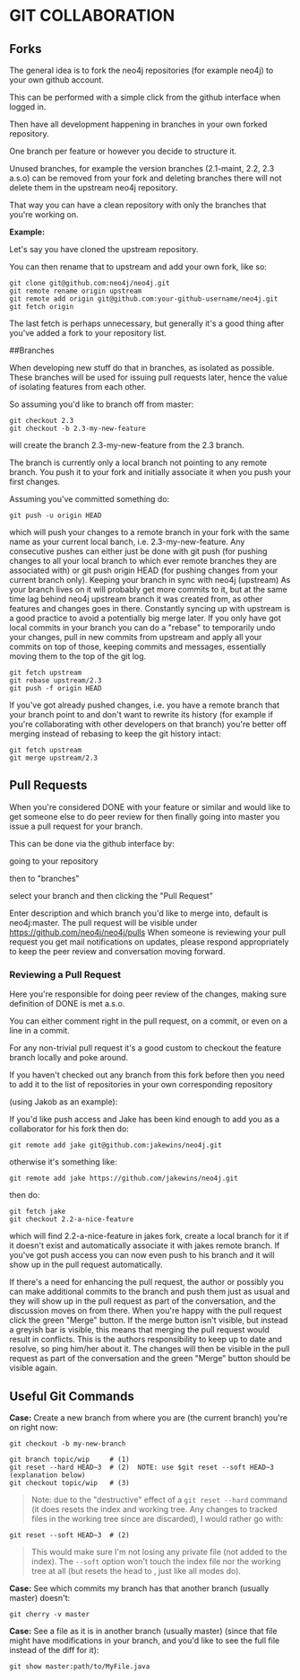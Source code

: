 # GIT COLLABORATION

## Forks

The general idea is to fork the neo4j repositories (for example neo4j) to your own github account.

This can be performed with a simple click from the github interface when logged in.

Then have all development happening in branches in your own forked repository.

One branch per feature or however you decide to structure it.

Unused branches, for example the version branches (2.1-maint, 2.2, 2.3 a.s.o) can be removed from your fork and deleting branches there will not delete them in the upstream neo4j repository.

That way you can have a clean repository with only the branches that you're working on.

**Example:**

Let's say you have cloned the upstream repository.

You can then rename that to upstream and add your own fork, like so:

```
git clone git@github.com:neo4j/neo4j.git
git remote rename origin upstream
git remote add origin git@github.com:your-github-username/neo4j.git
git fetch origin
```

The last fetch is perhaps unnecessary, but generally it's a good thing after you've added a fork to your repository list.


##Branches

When developing new stuff do that in branches, as isolated as possible.
These branches will be used for issuing pull requests later, hence the value of isolating features from each other.

So assuming you'd like to branch off from master:

```
git checkout 2.3
git checkout -b 2.3-my-new-feature
```

will create the branch 2.3-my-new-feature from the 2.3 branch.

The branch is currently only a local branch not pointing to any remote branch. You push it to your fork and initially associate it when you push your first changes.

Assuming you've committed something do:

```
git push -u origin HEAD
```

which will push your changes to a remote branch in your fork with the same name as your current local banch, i.e. 2.3-my-new-feature. Any consecutive pushes can either just be done with git push (for pushing changes to all your local branch to which ever remote branches they are associated with) or git push origin HEAD (for pushing changes from your current branch only).
Keeping your branch in sync with neo4j (upstream)
As your branch lives on it will probably get more commits to it, but at the same time lag behind neo4j upstream branch it was created from, as other features and changes goes in there. Constantly syncing up with upstream is a good practice to avoid a potentially big merge later. If you only have got local commits in your branch you can do a "rebase" to temporarily undo your changes, pull in new commits from upstream and apply all your commits on top of those, keeping commits and messages, essentially moving them to the top of the git log.

```
git fetch upstream
git rebase upstream/2.3
git push -f origin HEAD
```

If you've got already pushed changes, i.e. you have a remote branch that your branch point to and don't want to rewrite its history (for example if you're collaborating with other developers on that branch) you're better off merging instead of rebasing to keep the git history intact:

```
git fetch upstream
git merge upstream/2.3
```

## Pull Requests

When you're considered DONE with your feature or similar and would like to get someone else to do peer review for then finally going into master you issue a pull request for your branch.

This can be done via the github interface by:

going to your repository

then to "branches"

select your branch and then clicking the "Pull Request"

Enter description and which branch you'd like to merge into, default is neo4j:master. The pull request will be visible under https://github.com/neo4j/neo4j/pulls
When someone is reviewing your pull request you get mail notifications on updates, please respond appropriately to keep the peer review and conversation moving forward.

### Reviewing a Pull Request

Here you're responsible for doing peer review of the changes, making sure definition of DONE is met a.s.o.

You can either comment right in the pull request, on a commit, or even on a line in a commit.

For any non-trivial pull request it's a good custom to checkout the feature branch locally and poke around.

If you haven't checked out any branch from this fork before then you need to add it to the list of repositories in your own corresponding repository

(using Jakob as an example):

If you'd like push access and Jake has been kind enough to add you as a collaborator for his fork then do:

```
git remote add jake git@github.com:jakewins/neo4j.git
```

otherwise it's something like:

```
git remote add jake https://github.com/jakewins/neo4j.git
```

then do:

```
git fetch jake
git checkout 2.2-a-nice-feature
```

which will find 2.2-a-nice-feature in jakes fork, create a local branch for it if it doesn't exist and automatically associate it with jakes remote branch. If you've got push access you can now even push to his branch and it will show up in the pull request automatically.

If there's a need for enhancing the pull request, the author or possibly you can make additional commits to the branch and push them just as usual and they will show up in the pull request as part of the conversation, and the discussion moves on from there. When you're happy with the pull request click the green "Merge" button.
If the merge button isn't visible, but instead a greyish bar is visible, this means that merging the pull request would result in conflicts. This is the authors responsibility to keep up to date and resolve, so ping him/her about it. The changes will then be visible in the pull request as part of the conversation and the green "Merge" button should be visible again.



## Useful Git Commands

**Case:** Create a new branch from where you are (the current branch) you're on right now:

```
git checkout -b my-new-branch
```

```
git branch topic/wip     # (1)
git reset --hard HEAD~3  # (2)  NOTE: use $git reset --soft HEAD~3 (explanation below)
git checkout topic/wip   # (3)
```

> Note: due to the "destructive" effect of a `git reset --hard` command (it does resets the index and working tree.
> Any changes to tracked files in the working tree since <commit> are discarded), I would rather go with:

```
git reset --soft HEAD~3  # (2)
```

> This would make sure I'm not losing any private file (not added to the index).
> The `--soft` option won't touch the index file nor the working tree at all (but resets the head to <commit>, just like all modes do).


**Case:** See which commits my branch has that another branch (usually master) doesn't:

```
git cherry -v master
```

**Case:**  See a file as it is in another branch (usually master) (since that file might have modifications in your branch, and you'd like to see the full file instead of the diff for it):

```
git show master:path/to/MyFile.java
```


